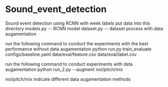 # Sound_event_detection
Sound event detection using RCNN with week labels
put data into this directory
models.py  -- RCNN model
dataset.py -- dataset process with data augamentation

run the following command to conduct the experiments with the best performance without data augamentation
python run.py train_evaluate configs/baseline.yaml data/eval/feature.csv data/eval/label.csv 

run the following command to conduct experiments with data augamentation 
python run_2.py --augment noi/pitch/mix

noi/pitch/mix indicate different data augamentation methods
